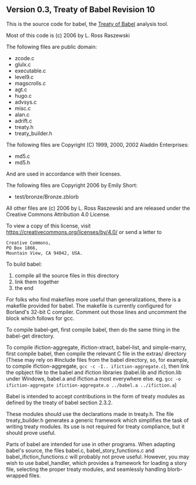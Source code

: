 ## Version 0.3, Treaty of Babel Revision 10

This is the source code for babel, the [Treaty of Babel][babel] analysis tool.

[babel]: https://babel.ifarchive.org/

Most of this code is (c) 2006 by L. Ross Raszewski

The following files are public domain:

- zcode.c
- glulx.c
- executable.c
- level9.c
- magscrolls.c
- agt.c
- hugo.c
- advsys.c
- misc.c
- alan.c
- adrift.c
- treaty.h
- treaty_builder.h

The following files are Copyright (C) 1999, 2000, 2002 Aladdin Enterprises:

- md5.c
- md5.h

And are used in accordance with their licenses.

The following files are Copyright 2006 by Emily Short:

- test/bronze/Bronze.zblorb

All other files are (c) 2006 by L. Ross Raszewski and are released under
the Creative Commons Attribution 4.0 License.

To view a copy of this license, visit
https://creativecommons.org/licenses/by/4.0/ or send a letter to

    Creative Commons,
    PO Box 1866,
    Mountain View, CA 94042, USA.

To build babel:

1. compile all the source files in this directory
2. link them together
3. the end

For folks who find makefiles more useful than generalizations, there is a
makefile provided for babel.  The makefile is currently configured for
Borland's 32-bit C compiler.  Comment out those lines and uncomment the block
which follows for gcc.

To compile babel-get, first compile babel, then do the same thing in the
babel-get directory.

To compile ifiction-aggregate, ifiction-xtract, babel-list, and simple-marry,
first compile babel, then compile the relevant C file in the extras/ directory
(These may rely on #include files from the babel directory, so, for example,
to compile ifiction-aggregate, `gcc -c -I.. ifiction-aggregate.c`), then link the
opbject file to the babel and ifiction libraries (babel.lib and ifiction.lib
under Windows, babel.a and ifiction.a most everywhere else.  eg.
`gcc -o ifiction-aggregate ifiction-aggregate.o ../babel.a ../ifiction.a`)

Babel is intended to accept contributions in the form of treaty modules
as defined by the treaty of babel section 2.3.2.

These modules should use the declarations made in treaty.h.
The file treaty_builder.h generates a generic framework which simplifies
the task of writing treaty modules.  Its use is not required for treaty
compliance, but it should prove useful.

Parts of babel are intended for use in other programs.  When adapting
babel's source, the files babel.c, babel_story_functions.c and
babel_ifiction_functions.c will probably not prove useful.  However, you
may wish to use babel_handler, which provides a framework for loading a
story file, selecting the proper treaty modules, and seamlessly handling
blorb-wrapped files.

